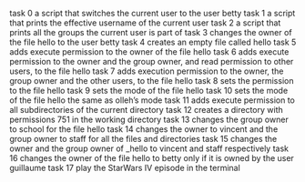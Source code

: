 task 0 a script that switches the current user to the user betty
task 1 a script that prints the effective username of the current user
task 2  a script that prints all the groups the current user is part of
task 3 changes the owner of the file hello to the user betty
task 4 creates an empty file called hello
task 5 adds execute permission to the owner of the file hello
task 6 adds execute permission to the owner and the group owner, and read permission to other users, to the file hello
task 7 adds execution permission to the owner, the group owner and the other users, to the file hello
task 8 sets the permission to the file hello
task 9  sets the mode of the file hello
task 10 sets the mode of the file hello the same as olleh’s mode
task 11 adds execute permission to all subdirectories of the current directory
task 12 creates a directory with permissions 751 in the working directory
task 13 changes the group owner to school for the file hello
task 14 changes the owner to vincent and the group owner to staff for all the files and directories
task 15 changes the owner and the group owner of _hello to vincent and staff respectively
task 16 changes the owner of the file hello to betty only if it is owned by the user guillaume
task 17 play the StarWars IV episode in the terminal
